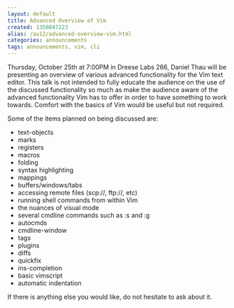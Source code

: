 ```yaml
---
layout: default
title: Advanced Overview of Vim
created: 1350847223
alias: /au12/advanced-overview-vim.html
categories: announcements
tags: announcements, vim, cli
---
```

Thursday, October 25th at 7:00PM in Dreese Labs 266, Daniel Thau will be presenting an overview of various advanced functionality for the Vim text editor.  This talk is not intended to fully educate the audience on the use of the discussed functionality so much as make the audience aware of the advanced functionality Vim has to offer in order to have something to work towards.  Comfort with the basics of Vim would be useful but not required.

Some of the items planned on being discussed are:
- text-objects
- marks
- registers
- macros
- folding
- syntax highlighting
- mappings
- buffers/windows/tabs
- accessing remote files (scp://, ftp://, etc)
- running shell commands from within Vim
- the nuances of visual mode
- several cmdline commands such as :s and :g
- autocmds
- cmdline-window
- tags
- plugins
- diffs
- quickfix
- ins-completion
- basic vimscript
- automatic indentation

If there is anything else you would like, do not hesitate to ask about it.
